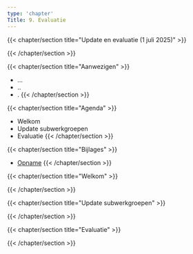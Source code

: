 ```yaml
---
type: 'chapter'
Title: 9. Evaluatie
---
```


{{< chapter/section title="Update en evaluatie (1 juli 2025)" >}}

{{< /chapter/section >}}

{{< chapter/section title="Aanwezigen" >}}
- ...
- ..
- .
{{< /chapter/section >}}

{{< chapter/section title="Agenda" >}}
- Welkom 
- Update subwerkgroepen
- Evaluatie
{{< /chapter/section >}}

{{< chapter/section title="Bijlages" >}} 
- [Opname](https://github.com/VNG-Realisatie/ftv/raw/refs/heads/main/static/videos/20250601-evaluatie.mp4)
{{< /chapter/section >}}

{{< chapter/section title="Welkom" >}}

{{< /chapter/section >}}

{{< chapter/section title="Update subwerkgroepen" >}}

{{< /chapter/section >}}

{{< chapter/section title="Evaluatie" >}}

{{< /chapter/section >}}
